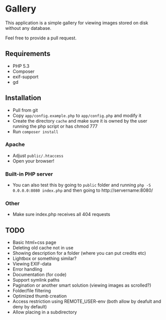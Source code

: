# Gallery
This application is a simple gallery for viewing images stored on disk without any database.

Feel free to provide a pull request.

## Requirements
* PHP 5.3
* Composer
* exif-support
* gd

## Installation
* Pull from git
* Copy `app/config.example.php` to `app/config.php` and modify it
* Create the directory `cache` and make sure it is owned by the user running the php script or has chmod 777
* Run `composer install`

### Apache
* Adjust `public/.htaccess`
* Open your browser!

### Built-in PHP server
* You can also test this by going to `public` folder and running `php -S 0.0.0.0:8080 index.php` and then going to http://servername:8080/

### Other
* Make sure index.php receives all 404 requests

## TODO
* Basic html+css page
* Deleting old cache not in use
* Showing description for a folder (where you can put credits etc)
* Lightbox or something similar?
* Viewing EXIF-data
* Error handling
* Documentation (for code)
* Support symlink paths
* Pagination or another smart solution (viewing images as scrolled?)
* Folder/file filtering
* Optimized thumb creation
* Access restriction using REMOTE_USER-env (both allow by deafult and deny by default)
* Allow placing in a subdirectory

